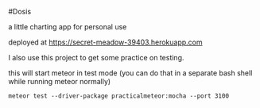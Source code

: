 #Dosis

a little charting app for personal use

deployed at https://secret-meadow-39403.herokuapp.com

I also use this project to get some practice on testing.

this will start meteor in test mode (you can do that in a separate bash shell while running meteor normally)

```
meteor test --driver-package practicalmeteor:mocha --port 3100
```
